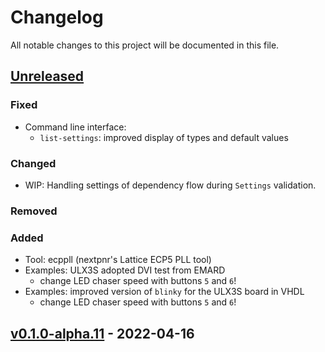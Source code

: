 # Changelog
All notable changes to this project will be documented in this file.


## [Unreleased]

### Fixed
- Command line interface:
    - `list-settings`: improved display of types and default values
### Changed
- WIP: Handling settings of dependency flow during `Settings` validation.
### Removed

### Added
- Tool: ecppll (nextpnr's Lattice ECP5 PLL tool)
- Examples: ULX3S adopted DVI test from EMARD
  - change LED chaser speed with buttons `5` and `6`!
- Examples: improved version of `blinky` for the ULX3S board in VHDL
  - change LED chaser speed with buttons `5` and `6`!

## [v0.1.0-alpha.11] - 2022-04-16


[Unreleased]: https://github.com/XedaHQ/xeda/compare/v0.1.0-alpha.1...HEAD
[v0.1.0-alpha.11]: https://github.com/XedaHQ/xeda/releases/tag/v0.1.0-alpha.11